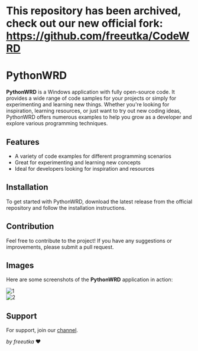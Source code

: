 # This repository has been archived, check out our new official fork: https://github.com/freeutka/CodeWRD

# PythonWRD

**PythonWRD** is a Windows application with fully open-source code. It provides a wide range of code samples for your projects or simply for experimenting and learning new things. Whether you're looking for inspiration, learning resources, or just want to try out new coding ideas, PythonWRD offers numerous examples to help you grow as a developer and explore various programming techniques.

## Features
- A variety of code examples for different programming scenarios
- Great for experimenting and learning new concepts
- Ideal for developers looking for inspiration and resources

## Installation
To get started with PythonWRD, download the latest release from the official repository and follow the installation instructions.

## Contribution
Feel free to contribute to the project! If you have any suggestions or improvements, please submit a pull request.

## Images
Here are some screenshots of the **PythonWRD** application in action:

![1](https://raw.githubusercontent.com/freeutka/PythonWRD/refs/heads/main/screenshots/1.png)  
![2](https://raw.githubusercontent.com/freeutka/PythonWRD/refs/heads/main/screenshots/2.png) 

## Support
For support, join our [channel](https://discord.gg/vjtPaHrFgb).

*by freeutka* ❤️
